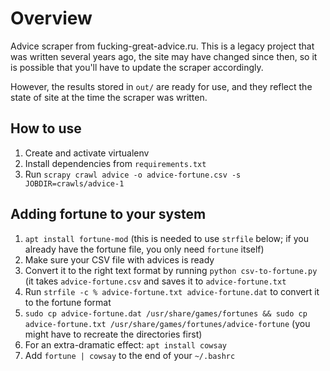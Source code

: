 # Overview

Advice scraper from fucking-great-advice.ru. This is a legacy project that was written several years ago,
the site may have changed since then, so it is possible that you'll have to update the scraper accordingly.

However, the results stored in `out/` are ready for use, and they reflect the state of site at the time
the scraper was written.

## How to use

1. Create and activate virtualenv
2. Install dependencies from `requirements.txt`
3. Run `scrapy crawl advice -o advice-fortune.csv -s JOBDIR=crawls/advice-1`

## Adding fortune to your system

1. `apt install fortune-mod` (this is needed to use `strfile` below; if you already have the fortune file, you only need `fortune` itself)
2. Make sure your CSV file with advices is ready
3. Convert it to the right text format by running `python csv-to-fortune.py` (it takes `advice-fortune.csv` and saves it to `advice-fortune.txt`
4. Run `strfile -c % advice-fortune.txt advice-fortune.dat` to convert it to the fortune format
5. `sudo cp advice-fortune.dat /usr/share/games/fortunes && sudo cp advice-fortune.txt /usr/share/games/fortunes/advice-fortune` (you might have to recreate the directories first)
6. For an extra-dramatic effect: `apt install cowsay`
7. Add `fortune | cowsay` to the end of your `~/.bashrc`
